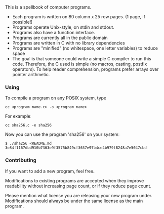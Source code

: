 This is a spellbook of computer programs.

- Each program is written on 80 column x 25 row pages. (1 page, if possible!)
- Programs operate Unix-style, on stdin and stdout. 
- Programs also have a function interface.
- Programs are currently all in the public domain
- Programs are written in C with no library dependencies
- Programs are "minified" (no whitespace, one letter variables) to reduce space
- The goal is that someone could write a simple C compiler to run this code.
  Therefore, the C used is simple (no macros, casting, postfix operators).
  To help reader comprehension, programs prefer arrays over pointer arithmetic.

### Using

To compile a program on any POSIX system, type

    cc <program_name.c> -o <program_name>

For example:

    cc sha256.c -o sha256

Now you can use the program 'sha256' on your system:

    $ ./sha256 <README.md
    3e84f1167dbd910b7363e9f3575b849cf3637e97b4ce4b979f8248a7e5047cbd

### Contributing

If you want to add a new program, feel free. 

Modifications to existing programs are accepted when they improve readability
without increasing page count, or if they reduce page count.

Please mention what license you are releasing your new program under.
Modifications should always be under the same license as the main program.

